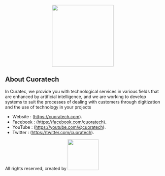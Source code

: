 <p align="center"><a href="https://laravel.com" target="_blank"><img src="https://cuoratech.com/public/assets/images/png-logo-white.png" width="200"></a></p>

## About Cuoratech

In Curatec, we provide you with technological services in various fields that are enhanced by artificial intelligence, and we are working to develop systems to suit the processes of dealing with customers through digitization and the use of technology in your projects

- Website : (https://cuoratech.com).
- Facebook : (https://facebook.com/cuoratech).
- YouTube : (https://youtube.com/@cuoratech).
- Twitter : (https://twitter.com/cuoratech).

<p>All rights reserved, created by <a href="https://laravel.com" target="_blank"><img src="https://cuoratech.com/public/assets/images/png-logo-white.png" width="100"></a></p>
